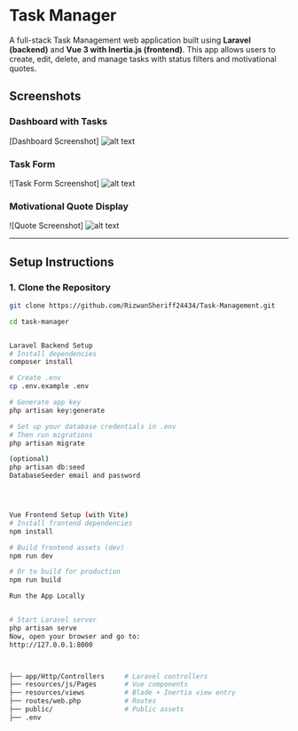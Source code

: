 # Task Manager

A full-stack Task Management web application built using **Laravel (backend)** and **Vue 3 with Inertia.js (frontend)**. 
This app allows users to create, edit, delete, and manage tasks with status filters and motivational quotes.


## Screenshots

###  Dashboard with Tasks
[Dashboard Screenshot] ![alt text](<Screenshot 2025-07-15 140448.png>)

###  Task Form
![Task Form Screenshot]  ![alt text](<Screenshot 2025-07-15 162944.png>)

###  Motivational Quote Display
![Quote Screenshot] ![alt text](<Screenshot 2025-07-15 162959.png>)

---


##  Setup Instructions

### 1. Clone the Repository

```bash
git clone https://github.com/RizwanSheriff24434/Task-Management.git

cd task-manager


Laravel Backend Setup
# Install dependencies
composer install

# Create .env
cp .env.example .env

# Generate app key
php artisan key:generate

# Set up your database credentials in .env
# Then run migrations
php artisan migrate

(optional)
php artisan db:seed
DatabaseSeeder email and password




Vue Frontend Setup (with Vite)
# Install frontend dependencies
npm install

# Build frontend assets (dev)
npm run dev

# Or to build for production
npm run build

Run the App Locally


# Start Laravel server
php artisan serve
Now, open your browser and go to:
http://127.0.0.1:8000



├── app/Http/Controllers     # Laravel controllers
├── resources/js/Pages       # Vue components
├── resources/views          # Blade + Inertia view entry
├── routes/web.php           # Routes
├── public/                  # Public assets
├── .env     